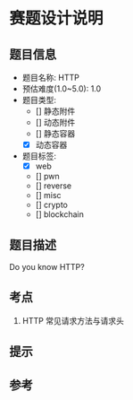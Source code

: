 # 赛题设计说明

## 题目信息

- 题目名称: HTTP
- 预估难度(1.0~5.0): 1.0
- 题目类型:
  - [] 静态附件
  - [] 动态附件
  - [] 静态容器
  - [x] 动态容器
- 题目标签:
  - [x] web
  - [] pwn
  - [] reverse
  - [] misc
  - [] crypto
  - [] blockchain

## 题目描述

Do you know HTTP?

## 考点

1. HTTP 常见请求方法与请求头

## 提示

## 参考
